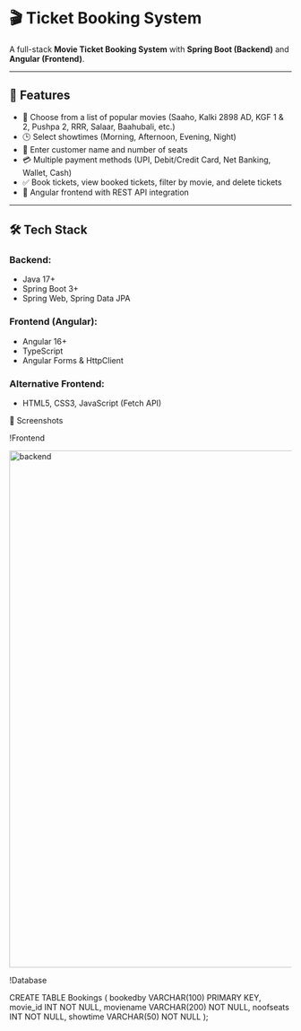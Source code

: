# 🎬 Ticket Booking System

A full-stack **Movie Ticket Booking System** with **Spring Boot (Backend)** and **Angular (Frontend)**.  

---

## 🚀 Features
- 🎥 Choose from a list of popular movies (Saaho, Kalki 2898 AD, KGF 1 & 2, Pushpa 2, RRR, Salaar, Baahubali, etc.)  
- 🕒 Select showtimes (Morning, Afternoon, Evening, Night)  
- 👤 Enter customer name and number of seats  
- 💳 Multiple payment methods (UPI, Debit/Credit Card, Net Banking, Wallet, Cash)  
- ✅ Book tickets, view booked tickets, filter by movie, and delete tickets  
- 🔄 Angular frontend with REST API integration  

---

## 🛠 Tech Stack
### Backend:
- Java 17+  
- Spring Boot 3+  
- Spring Web, Spring Data JPA    

### Frontend (Angular):
- Angular 16+  
- TypeScript  
- Angular Forms & HttpClient  

### Alternative Frontend:
- HTML5, CSS3, JavaScript (Fetch API)  


📸 Screenshots

!Frontend


<img width="929" height="922" alt="backend" src="https://github.com/user-attachments/assets/1d272265-4669-4eb5-9605-7ad056dbb5e9" />















!Database

 CREATE TABLE Bookings (
    bookedby VARCHAR(100) PRIMARY KEY,   
    movie_id INT NOT NULL,
    moviename VARCHAR(200) NOT NULL,
    noofseats INT NOT NULL,
    showtime VARCHAR(50) NOT NULL
);

